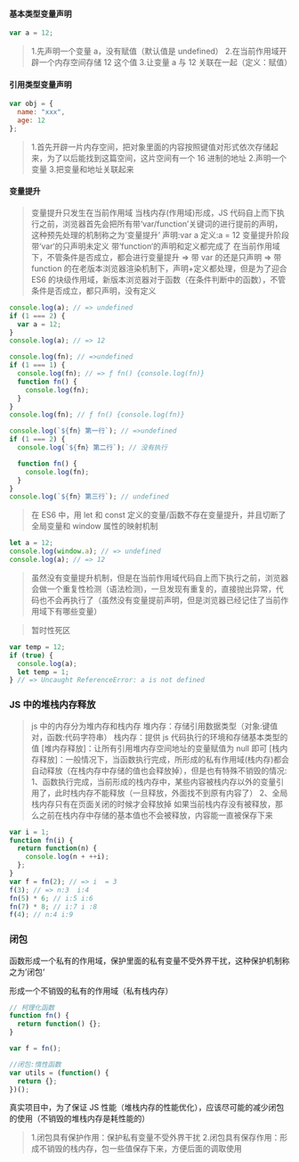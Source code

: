 #### 基本类型变量声明

```javascript
var a = 12;
```

> 1.先声明一个变量 a，没有赋值（默认值是 undefined） 2.在当前作用域开辟一个内存空间存储 12 这个值 3.让变量 a 与 12 关联在一起（定义：赋值）

#### 引用类型变量声明

```javascript
var obj = {
  name: "xxx",
  age: 12
};
```

> 1.首先开辟一片内存空间，把对象里面的内容按照键值对形式依次存储起来，为了以后能找到这篇空间，这片空间有一个 16 进制的地址 2.声明一个变量 3.把变量和地址关联起来

#### 变量提升

> 变量提升只发生在当前作用域
> 当栈内存(作用域)形成，JS 代码自上而下执行之前，浏览器首先会把所有带‘var/function’关键词的进行提前的声明，这种预先处理的机制称之为‘变量提升’
> 声明:var a
> 定义:a = 12
> 变量提升阶段
> 带‘var‘的只声明未定义
> 带’function‘的声明和定义都完成了
> 在当前作用域下，不管条件是否成立，都会进行变量提升
> => 带 var 的还是只声明
> => 带 function 的在老版本浏览器渲染机制下，声明+定义都处理，但是为了迎合 ES6 的块级作用域，新版本浏览器对于函数（在条件判断中的函数），不管条件是否成立，都只声明，没有定义

```javascript
console.log(a); // => undefined
if (1 === 2) {
  var a = 12;
}
console.log(a); // => 12

console.log(fn); // =>undefined
if (1 === 1) {
  console.log(fn); // => ƒ fn() {console.log(fn)}
  function fn() {
    console.log(fn);
  }
}
console.log(fn); // ƒ fn() {console.log(fn)}

console.log(`${fn} 第一行`); // =>undefined
if (1 === 2) {
  console.log(`${fn} 第二行`); // 没有执行

  function fn() {
    console.log(fn);
  }
}
console.log(`${fn} 第三行`); // undefined
```

> 在 ES6 中，用 let 和 const 定义的变量/函数不存在变量提升，并且切断了全局变量和 window 属性的映射机制

```javascript
let a = 12;
console.log(window.a); // => undefined
console.log(a); // => 12
```

> 虽然没有变量提升机制，但是在当前作用域代码自上而下执行之前，浏览器会做一个重复性检测（语法检测)，一旦发现有重复的，直接抛出异常，代码也不会再执行了（虽然没有变量提前声明，但是浏览器已经记住了当前作用域下有哪些变量）

> 暂时性死区

```javascript
var temp = 12;
if (true) {
  console.log(a);
  let temp = 1;
} // => Uncaught ReferenceError: a is not defined
```

### JS 中的堆栈内存释放

> js 中的内存分为堆内存和栈内存
> 堆内存：存储引用数据类型（对象:键值对，函数:代码字符串）
> 栈内存：提供 js 代码执行的环境和存储基本类型的值
> [堆内存释放]：让所有引用堆内存空间地址的变量赋值为 null 即可
> [栈内存释放]：一般情况下，当函数执行完成，所形成的私有作用域(栈内存)都会自动释放（在栈内存中存储的值也会释放掉），但是也有特殊不销毁的情况:
> 1、函数执行完成，当前形成的栈内存中，某些内容被栈内存以外的变量引用了，此时栈内存不能释放（一旦释放，外面找不到原有内容了）
> 2、全局栈内存只有在页面关闭的时候才会释放掉
> 如果当前栈内存没有被释放，那么之前在栈内存中存储的基本值也不会被释放，内容能一直被保存下来

```javascript
var i = 1;
function fn(i) {
  return function(n) {
    console.log(n + ++i);
  };
}
var f = fn(2); // => i  = 3
f(3); // => n:3  i:4
fn(5) * 6; // i:5 i:6
fn(7) * 8; // i:7 i :8
f(4); // n:4 i:9
```

### 闭包

函数形成一个私有的作用域，保护里面的私有变量不受外界干扰，这种保护机制称之为’闭包‘

形成一个不销毁的私有的作用域（私有栈内存）

```javascript
// 柯理化函数
function fn() {
  return function() {};
}

var f = fn();

//闭包:惰性函数
var utils = (function() {
  return {};
})();
```

真实项目中，为了保证 JS 性能（堆栈内存的性能优化），应该尽可能的减少闭包的使用（不销毁的堆栈内存是耗性能的）

> 1.闭包具有保护作用：保护私有变量不受外界干扰 2.闭包具有保存作用：形成不销毁的栈内存，包一些值保存下来，方便后面的调取使用
